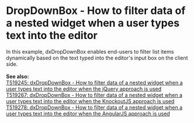 # DropDownBox - How to filter data of a nested widget when a user types text into the editor


In this example, dxDropDownBox enables end-users to filter list items dynamically based on the text typed into the editor's input box on the client side.<br><br><strong>See also:<br></strong><a href="https://www.devexpress.com/Support/Center/p/T519245">T519245: dxDropDownBox - How to filter data of a nested widget when a user types text into the editor when the jQuery approach is used</a><br><a href="https://www.devexpress.com/Support/Center/p/T519267">T519267: dxDropDownBox - How to filter data of a nested widget when a user types text into the editor when the KnockoutJS approach is used</a><br><a href="https://www.devexpress.com/Support/Center/p/T519278">T519278: dxDropDownBox - How to filter data of a nested widget when a user types text into the editor when the AngularJS approach is used</a>

<br/>


